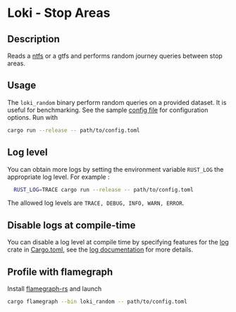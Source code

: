 # Loki - Stop Areas


## Description

Reads a [ntfs][1] or a gtfs and performs random journey queries between stop areas.


## Usage

The `loki_random` binary perform random queries on a provided dataset.
It is useful for benchmarking.
See the sample [config file][6] for configuration options.
Run with

```bash
cargo run --release -- path/to/config.toml
```

## Log level
You can obtain more logs by setting the environment variable `RUST_LOG` the appropriate log level.
For example :

```bash
  RUST_LOG=TRACE cargo run --release -- path/to/config.toml
```

The allowed log levels are `TRACE, DEBUG, INFO, WARN, ERROR`.

## Disable logs at compile-time
You can disable a log level at compile time by specifying features for the [log][2] crate in [Cargo.toml][3], see the [log documentation][4] for more details.

## Profile with flamegraph
Install [flamegraph-rs][5] and launch
```bash
cargo flamegraph --bin loki_random -- path/to/config.toml
```

[1]: https://github.com/CanalTP/ntfs-specification
[2]: https://crates.io/crates/log
[3]: ./Cargo.toml
[4]: https://docs.rs/log/0.4.11/log/#compile-time-filters
[5]: https://github.com/flamegraph-rs/flamegraph
[6]: ./config.toml
